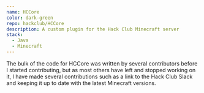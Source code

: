 ```yaml
---
name: HCCore
color: dark-green
repo: hackclub/HCCore
description: A custom plugin for the Hack Club Minecraft server
stack:
  - Java
  - Minecraft
---
```


The bulk of the code for HCCore was written by several contributors before I started contributing, but as most others have left and stopped working on it, I have made several contributions such as a link to the Hack Club Slack and keeping it up to date with the latest Minecraft versions.
